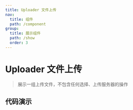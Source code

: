 ```yaml
---
title: Uploader 文件上传
nav:
  title: 组件
  path: /component
group:
  title: 展示组件
  path: /show
  order: 3
---
```


# Uploader 文件上传

> 展示一组上传文件，不包含任何选择、上传服务器的操作

## 代码演示

<code src="./__fixtures__/basic.tsx"></code>

<API></API>
